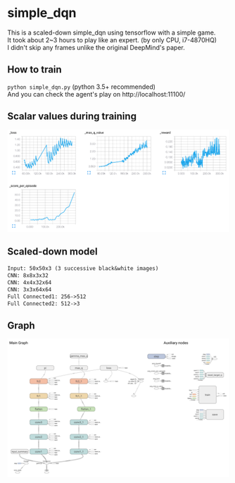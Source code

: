 # simple_dqn
This is a scaled-down simple_dqn using tensorflow with a simple game.<br />
It took about 2~3 hours to play like an expert. (by only CPU, i7-4870HQ)<br />
I didn't skip any frames unlike the original DeepMind's paper.<br />

## How to train ##
`python simple_dqn.py` (python 3.5+ recommended)<br />
And you can check the agent's play on http://localhost:11100/

## Scalar values during training ##
![alt text](scalar.png "Scalar")

## Scaled-down model ##
```
Input: 50x50x3 (3 successive black&white images)
CNN: 8x8x3x32
CNN: 4x4x32x64
CNN: 3x3x64x64
Full Connected1: 256->512
Full Connected2: 512->3
```

## Graph ##
![alt text](graph.png "Graph")
